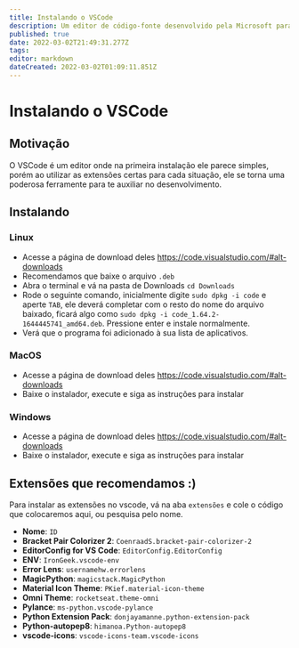 ```yaml
---
title: Instalando o VSCode
description: Um editor de código-fonte desenvolvido pela Microsoft para Windows, Linux e macOS.
published: true
date: 2022-03-02T21:49:31.277Z
tags: 
editor: markdown
dateCreated: 2022-03-02T01:09:11.851Z
---
```


# Instalando o VSCode

## Motivação
O VSCode é um editor onde na primeira instalação ele parece simples, porém ao utilizar as extensões certas para cada situação, ele se torna uma poderosa ferramente para te auxiliar no desenvolvimento.

## Instalando
### Linux
- Acesse a página de download deles https://code.visualstudio.com/#alt-downloads
- Recomendamos que baixe o arquivo `.deb`
- Abra o terminal e vá na pasta de Downloads `cd Downloads`
- Rode o seguinte comando, inicialmente digite `sudo dpkg -i code` e aperte `TAB`, ele deverá completar com o resto do nome do arquivo baixado, ficará algo como `sudo dpkg -i code_1.64.2-1644445741_amd64.deb`. Pressione enter e instale normalmente.
- Verá que o programa foi adicionado à sua lista de aplicativos.

### MacOS
- Acesse a página de download deles https://code.visualstudio.com/#alt-downloads
- Baixe o instalador, execute e siga as instruções para instalar

### Windows
- Acesse a página de download deles https://code.visualstudio.com/#alt-downloads
- Baixe o instalador, execute e siga as instruções para instalar

## Extensões que recomendamos :)
Para instalar as extensões no vscode, vá na aba `extensões` e cole o código que colocaremos aqui, ou pesquisa pelo nome.

- **Nome**: `ID`
- **Bracket Pair Colorizer 2**: `CoenraadS.bracket-pair-colorizer-2`
- **EditorConfig for VS Code**: `EditorConfig.EditorConfig`
- **ENV**: `IronGeek.vscode-env`
- **Error Lens**: `usernamehw.errorlens`
- **MagicPython**: `magicstack.MagicPython`
- **Material Icon Theme**: `PKief.material-icon-theme`
- **Omni Theme**: `rocketseat.theme-omni`
- **Pylance**: `ms-python.vscode-pylance`
- **Python Extension Pack**: `donjayamanne.python-extension-pack`
- **Python-autopep8**: `himanoa.Python-autopep8`
- **vscode-icons**: `vscode-icons-team.vscode-icons`

